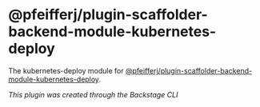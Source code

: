 # @pfeifferj/plugin-scaffolder-backend-module-kubernetes-deploy

The kubernetes-deploy module for [@pfeifferj/plugin-scaffolder-backend-module-kubernetes-deploy](https://www.npmjs.com/package/@pfeifferj/plugin-scaffolder-backend-module-kubernetes-deploy).

_This plugin was created through the Backstage CLI_
